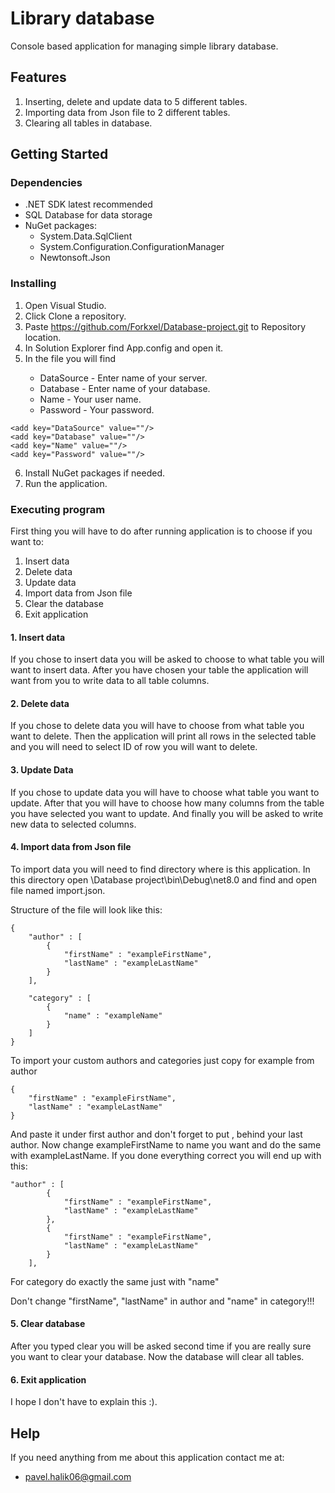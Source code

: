 # Library database

Console based application for managing simple library database.

## Features

1. Inserting, delete and update data to 5 different tables.
2. Importing data from Json file to 2 different tables.
3. Clearing all tables in database.

## Getting Started

### Dependencies

<ul>
    <li>.NET SDK latest recommended</li>
    <li>SQL Database for data storage</li>
    <li>
        NuGet packages:
        <ul>
            <li>System.Data.SqlClient</li>
            <li>System.Configuration.ConfigurationManager</li>
            <li>Newtonsoft.Json</li>
        </ul>
    </li>
</ul>

### Installing

1. Open Visual Studio.
2. Click Clone a repository.
3. Paste https://github.com/Forkxel/Database-project.git to Repository location.
4. In Solution Explorer find App.config and open it.
5. In the file you will find
<ul>
    <ul>
        <li>DataSource - Enter name of your server.</li>
        <li>Database - Enter name of your database.</li>
        <li>Name - Your user name.</li>
        <li>Password - Your password.</li>
    </ul>
</ul>

```
<add key="DataSource" value=""/>
<add key="Database" value=""/>
<add key="Name" value=""/>
<add key="Password" value=""/>
```
6. Install NuGet packages if needed.
7. Run the application.

### Executing program

First thing you will have to do after running application is to choose if you want to:
1. Insert data
2. Delete data
3. Update data
4. Import data from Json file
5. Clear the database 
6. Exit application
 
#### 1. Insert data

If you chose to insert data you will be asked to choose to what table you will want to insert data.
After you have chosen your table the application will want from you to write data to all table columns.

#### 2. Delete data

If you chose to delete data you will have to choose from what table you want to delete. 
Then the application will print all rows in the selected table and you will need to select ID of row you will want to delete.

#### 3. Update Data

If you chose to update data you will have to choose what table you want to update.
After that you will have to choose how many columns from the table you have selected you want to update.
And finally you will be asked to write new data to selected columns.

#### 4. Import data from Json file

To import data you will need to find directory where is this application.
In this directory open \Database project\bin\Debug\net8.0 and find and open file named import.json.

Structure of the file will look like this:

```
{
    "author" : [
        {
            "firstName" : "exampleFirstName",
            "lastName" : "exampleLastName"
        }
    ],

    "category" : [
        {
            "name" : "exampleName"
        }
    ]
}
```
To import your custom authors and categories just copy for example from author 
```
{   
    "firstName" : "exampleFirstName",
    "lastName" : "exampleLastName"
}
```
And paste it under first author and don't forget to put , behind your last author.
Now change exampleFirstName to name you want and do the same with exampleLastName.
If you done everything correct you will end up with this:
```
"author" : [
        {
            "firstName" : "exampleFirstName",
            "lastName" : "exampleLastName"
        },
        {
            "firstName" : "exampleFirstName",
            "lastName" : "exampleLastName"
        }
    ],
```
For category do exactly the same just with "name"

Don't change "firstName", "lastName" in author and "name" in category!!!

#### 5. Clear database

After you typed clear you will be asked second time if you are really sure you want to clear your database.
Now the database will clear all tables.

#### 6. Exit application

I hope I don't have to explain this :).


## Help

If you need anything from me about this application contact me at:
* pavel.halik06@gmail.com

